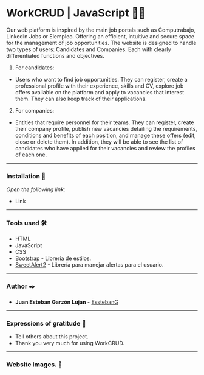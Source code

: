 # WorkCRUD | JavaScript 👨‍🔧

Our web platform is inspired by the main job portals such as Computrabajo, LinkedIn Jobs or Elempleo. Offering an efficient, intuitive and secure space for the management of job opportunities. The website is designed to handle two types of users: Candidates and Companies. Each with clearly differentiated functions and objectives.

1. For candidates:
- Users who want to find job opportunities. They can register, create a professional profile with their experience, skills and CV, explore job offers available on the platform and apply to vacancies that interest them. They can also keep track of their applications.

2. For companies:
- Entities that require personnel for their teams. They can register, create their company profile, publish new vacancies detailing the requirements, conditions and benefits of each position, and manage these offers (edit, close or delete them). In addition, they will be able to see the list of candidates who have applied for their vacancies and review the profiles of each one.

---

### Installation 🔧

_Open the following link:_
- Link

---

### Tools used 🛠️

* HTML
* JavaScript
* CSS
* [Bootstrap](https://getbootstrap.com/) - Librería de estilos.
* [SweetAlert2](https://sweetalert2.github.io/) - Librería para manejar alertas para el usuario.

---

### Author ✒️

* **Juan Esteban Garzón Lujan** - [EsstebanG](https://github.com/EsstebanG)

---

### Expressions of gratitude 🎁

* Tell others about this project.
* Thank you very much for using WorkCRUD.

---

### Website images. 📸